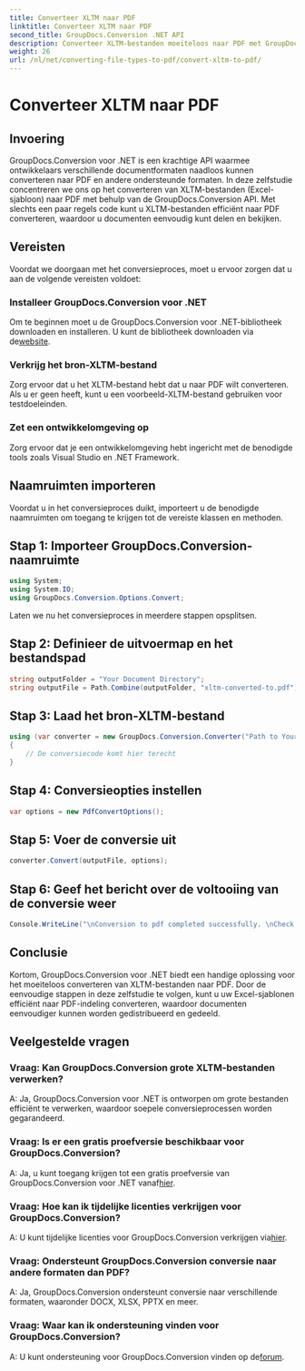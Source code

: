 ```yaml
---
title: Converteer XLTM naar PDF
linktitle: Converteer XLTM naar PDF
second_title: GroupDocs.Conversion .NET API
description: Converteer XLTM-bestanden moeiteloos naar PDF met GroupDocs.Conversion voor .NET. Stroomlijn uw documentconversieproces.
weight: 26
url: /nl/net/converting-file-types-to-pdf/convert-xltm-to-pdf/
---
```


# Converteer XLTM naar PDF

## Invoering
GroupDocs.Conversion voor .NET is een krachtige API waarmee ontwikkelaars verschillende documentformaten naadloos kunnen converteren naar PDF en andere ondersteunde formaten. In deze zelfstudie concentreren we ons op het converteren van XLTM-bestanden (Excel-sjabloon) naar PDF met behulp van de GroupDocs.Conversion API. Met slechts een paar regels code kunt u XLTM-bestanden efficiënt naar PDF converteren, waardoor u documenten eenvoudig kunt delen en bekijken.
## Vereisten
Voordat we doorgaan met het conversieproces, moet u ervoor zorgen dat u aan de volgende vereisten voldoet:
### Installeer GroupDocs.Conversion voor .NET
 Om te beginnen moet u de GroupDocs.Conversion voor .NET-bibliotheek downloaden en installeren. U kunt de bibliotheek downloaden via de[website](https://releases.groupdocs.com/conversion/net/).
### Verkrijg het bron-XLTM-bestand
Zorg ervoor dat u het XLTM-bestand hebt dat u naar PDF wilt converteren. Als u er geen heeft, kunt u een voorbeeld-XLTM-bestand gebruiken voor testdoeleinden.
### Zet een ontwikkelomgeving op
Zorg ervoor dat je een ontwikkelomgeving hebt ingericht met de benodigde tools zoals Visual Studio en .NET Framework.

## Naamruimten importeren
Voordat u in het conversieproces duikt, importeert u de benodigde naamruimten om toegang te krijgen tot de vereiste klassen en methoden.
## Stap 1: Importeer GroupDocs.Conversion-naamruimte
```csharp
using System;
using System.IO;
using GroupDocs.Conversion.Options.Convert;
```

Laten we nu het conversieproces in meerdere stappen opsplitsen.
## Stap 2: Definieer de uitvoermap en het bestandspad
```csharp
string outputFolder = "Your Document Directory";
string outputFile = Path.Combine(outputFolder, "xltm-converted-to.pdf");
```
## Stap 3: Laad het bron-XLTM-bestand
```csharp
using (var converter = new GroupDocs.Conversion.Converter("Path to Your XLTM File"))
{
    // De conversiecode komt hier terecht
}
```
## Stap 4: Conversieopties instellen
```csharp
var options = new PdfConvertOptions();
```
## Stap 5: Voer de conversie uit
```csharp
converter.Convert(outputFile, options);
```
## Stap 6: Geef het bericht over de voltooiing van de conversie weer
```csharp
Console.WriteLine("\nConversion to pdf completed successfully. \nCheck output in {0}", outputFolder);
```

## Conclusie
Kortom, GroupDocs.Conversion voor .NET biedt een handige oplossing voor het moeiteloos converteren van XLTM-bestanden naar PDF. Door de eenvoudige stappen in deze zelfstudie te volgen, kunt u uw Excel-sjablonen efficiënt naar PDF-indeling converteren, waardoor documenten eenvoudiger kunnen worden gedistribueerd en gedeeld.
## Veelgestelde vragen
### Vraag: Kan GroupDocs.Conversion grote XLTM-bestanden verwerken?
A: Ja, GroupDocs.Conversion voor .NET is ontworpen om grote bestanden efficiënt te verwerken, waardoor soepele conversieprocessen worden gegarandeerd.
### Vraag: Is er een gratis proefversie beschikbaar voor GroupDocs.Conversion?
 A: Ja, u kunt toegang krijgen tot een gratis proefversie van GroupDocs.Conversion voor .NET vanaf[hier](https://releases.groupdocs.com/).
### Vraag: Hoe kan ik tijdelijke licenties verkrijgen voor GroupDocs.Conversion?
 A: U kunt tijdelijke licenties voor GroupDocs.Conversion verkrijgen via[hier](https://purchase.groupdocs.com/temporary-license/).
### Vraag: Ondersteunt GroupDocs.Conversion conversie naar andere formaten dan PDF?
A: Ja, GroupDocs.Conversion ondersteunt conversie naar verschillende formaten, waaronder DOCX, XLSX, PPTX en meer.
### Vraag: Waar kan ik ondersteuning vinden voor GroupDocs.Conversion?
 A: U kunt ondersteuning voor GroupDocs.Conversion vinden op de[forum](https://forum.groupdocs.com/c/conversion/11).